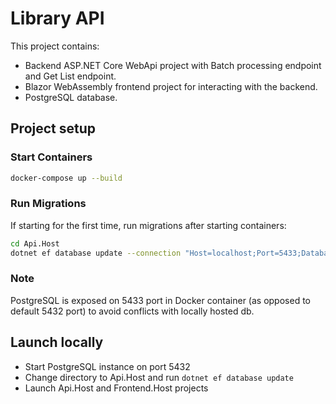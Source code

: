# Library API

This project contains:

- Backend ASP.NET Core WebApi project with Batch processing endpoint and Get List endpoint.
- Blazor WebAssembly frontend project for interacting with the backend.
- PostgreSQL database.

## Project setup

### Start Containers

```sh
docker-compose up --build
```

### Run Migrations

If starting for the first time, run migrations after starting containers:

```sh
cd Api.Host
dotnet ef database update --connection "Host=localhost;Port=5433;Database=main;Username=postgres;Password=postgres"
```

### Note

PostgreSQL is exposed on 5433 port in Docker container (as opposed to default 5432 port) to avoid conflicts with locally hosted db.

## Launch locally

- Start PostgreSQL instance on port 5432
- Change directory to Api.Host and run `dotnet ef database update`
- Launch Api.Host and Frontend.Host projects
